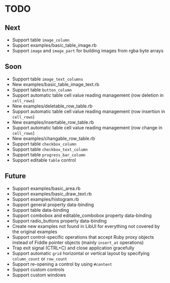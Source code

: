 # TODO

## Next

- Support table `image_column`
- Support examples/basic_table_image.rb
- Support `image` and `image_part` for building images from rgba byte arrays

## Soon

- Support table `image_text_columns`
- New examples/basic_table_image_text.rb
- Support table `button_column`
- Support automatic table cell value reading management (row deletion in `cell_rows`)
- New examples/deletable_row_table.rb
- Support automatic table cell value reading management (row insertion in `cell_rows`)
- New examples/insertable_row_table.rb
- Support automatic table cell value reading management (row change in `cell_rows`)
- New examples/changable_row_table.rb
- Support table `checkbox_column`
- Support table `checkbox_text_column`
- Support table `progress_bar_column`
- Support editable `table` control

## Future

- Support examples/basic_area.rb
- Support examples/basic_draw_text.rb
- Support examples/histogram.rb
- Support general property data-binding
- Support table data-binding
- Support combobox and editable_combobox property data-binding
- Support radio_buttons property data-binding
- Create new examples not found in LibUI for everything not covered by the original examples
- Support control-specific operations that accept Ruby proxy objects instead of Fiddle pointer objects (mainly `insert_at` operations)
- Trap exit signal (CTRL+C) and close application gracefully
- Support automatic `grid` horizontal or vertical layout by specifying `column_count` or `row_count`
- Support re-opening a control by using `#content`
- Support custom controls
- Support custom windows
